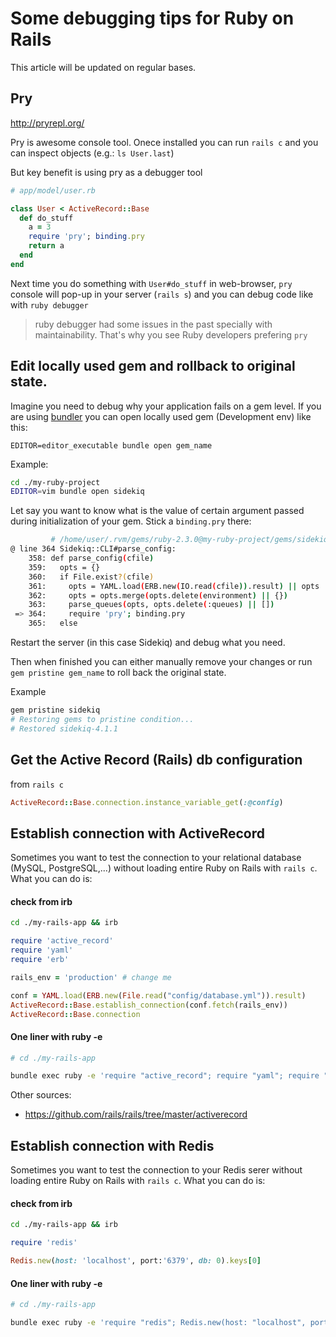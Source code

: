 # Some debugging tips for Ruby on Rails

This article will be  updated on regular bases.  

## Pry

http://pryrepl.org/

Pry is awesome console tool. Onece installed you can run `rails c` and
you can inspect objects (e.g.: `ls User.last`)

But key benefit is using pry as a debugger tool


```ruby
# app/model/user.rb

class User < ActiveRecord::Base
  def do_stuff
    a = 3
    require 'pry'; binding.pry
    return a
  end
end
```

Next time you do something with `User#do_stuff` in web-browser, `pry`
console will pop-up in your server (`rails s`) and you can debug code
like with `ruby debugger`

> ruby debugger had some issues in the past specially with
> maintainability. That's why you see Ruby developers prefering `pry`


## Edit locally used gem and rollback to original state.

Imagine you need to debug why your application fails on a gem level.
If you are using [bundler](http://bundler.io/) you can open locally used
gem (Development env) like this:

`EDITOR=editor_executable bundle open gem_name`

Example:

```bash
cd ./my-ruby-project
EDITOR=vim bundle open sidekiq
```

Let say you want to know what is the value of certain argument passed
during initialization of your gem. Stick a `binding.pry` there:

```bash
         # /home/user/.rvm/gems/ruby-2.3.0@my-ruby-project/gems/sidekiq-4.1.1/lib/sidekiq/cli.rb
@ line 364 Sidekiq::CLI#parse_config:
    358: def parse_config(cfile)
    359:   opts = {}
    360:   if File.exist?(cfile)
    361:     opts = YAML.load(ERB.new(IO.read(cfile)).result) || opts
    362:     opts = opts.merge(opts.delete(environment) || {})
    363:     parse_queues(opts, opts.delete(:queues) || [])
 => 364:     require 'pry'; binding.pry
    365:   else
```

Restart the server (in this case Sidekiq) and debug what you need.

Then when finished you can either manually remove your changes or run
`gem pristine gem_name` to roll back the original state.

Example

```bash
gem pristine sidekiq
# Restoring gems to pristine condition...
# Restored sidekiq-4.1.1
```


## Get the Active Record (Rails) db configuration

from `rails c`

```ruby
ActiveRecord::Base.connection.instance_variable_get(:@config)
```

## Establish connection with ActiveRecord

Sometimes you want to test the connection to your relational database (MySQL, PostgreSQL,...)
without loading entire Ruby on Rails with `rails c`. What you can do is:

#### check from irb

```bash
cd ./my-rails-app && irb
```

```ruby
require 'active_record'
require 'yaml'
require 'erb'

rails_env = 'production' # change me

conf = YAML.load(ERB.new(File.read("config/database.yml")).result)
ActiveRecord::Base.establish_connection(conf.fetch(rails_env))
ActiveRecord::Base.connection
```

#### One liner with ruby -e

```bash
# cd ./my-rails-app

bundle exec ruby -e 'require "active_record"; require "yaml"; require "erb"; ActiveRecord::Base.establish_connection(YAML.load(ERB.new(File.read("config/database.yml")).result).fetch("production")).tap { |ar| ar.connection && puts("success") }'
```

Other sources:

* https://github.com/rails/rails/tree/master/activerecord

## Establish connection with Redis

Sometimes you want to test the connection to your Redis serer without loading
entire Ruby on Rails with `rails c`. What you can do is:

#### check from irb

```bash
cd ./my-rails-app && irb
```

```ruby
require 'redis'

Redis.new(host: 'localhost', port:'6379', db: 0).keys[0]
```

#### One liner with ruby -e

```bash
# cd ./my-rails-app

bundle exec ruby -e 'require "redis"; Redis.new(host: "localhost", port:"6379", db: 0).keys[0]'
```
